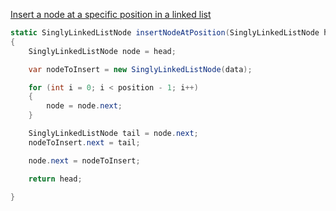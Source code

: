 [Insert a node at a specific position in a linked list](https://www.hackerrank.com/challenges/reverse-a-doubly-linked-list/problem?h_l=interview&playlist_slugs%5B%5D=interview-preparation-kit&playlist_slugs%5B%5D=linked-lists)

```csharp
static SinglyLinkedListNode insertNodeAtPosition(SinglyLinkedListNode head, int data, int position)
{
	SinglyLinkedListNode node = head;

    var nodeToInsert = new SinglyLinkedListNode(data);

    for (int i = 0; i < position - 1; i++)
    {
        node = node.next;
    }

    SinglyLinkedListNode tail = node.next;
    nodeToInsert.next = tail;

    node.next = nodeToInsert;

    return head;

}
```
